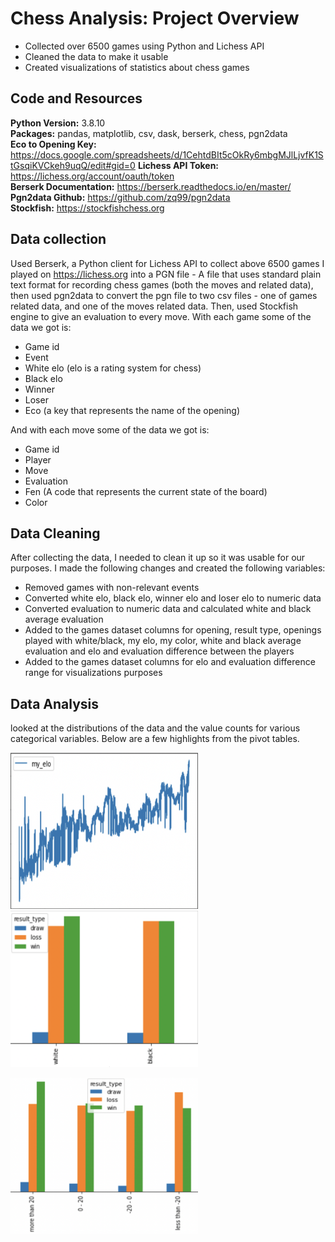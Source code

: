 # Chess Analysis: Project Overview

* Collected over 6500 games using Python and Lichess API
* Cleaned the data to make it usable
* Created visualizations of statistics about chess games

## Code and Resources

**Python Version:** 3.8.10             
**Packages:** pandas, matplotlib, csv, dask, berserk, chess, pgn2data              
**Eco to Opening Key:** https://docs.google.com/spreadsheets/d/1CehtdBIt5cOkRy6mbgMJlLjvfK1StGsqiKVCkeh9uqQ/edit#gid=0
**Lichess API Token:** https://lichess.org/account/oauth/token                 
**Berserk Documentation:** https://berserk.readthedocs.io/en/master/               
**Pgn2data Github:** https://github.com/zq99/pgn2data                 
**Stockfish:** https://stockfishchess.org

## Data collection

Used Berserk, a Python client for Lichess API to collect above 6500 games I played on https://lichess.org into a PGN file - A file that uses standard plain text format for recording chess games (both the moves and related data), then used pgn2data to convert the pgn file to two csv files - one of games related data, and one of the moves related data. Then, used Stockfish engine to give an evaluation to every move. With each game some of the data we got is:

* Game id
* Event 
* White elo (elo is a rating system for chess)
* Black elo
* Winner
* Loser
* Eco (a key that represents the name of the opening)

And with each move some of the data we got is:

* Game id
* Player
* Move
* Evaluation
* Fen (A code that represents the current state of the board)
* Color

## Data Cleaning

After collecting the data, I needed to clean it up so it was usable for our purposes. I made the following changes and created the following variables:

* Removed games with non-relevant events
* Converted white elo, black elo, winner elo and loser elo to numeric data
* Converted evaluation to numeric data and calculated white and black average evaluation
* Added to the games dataset columns for opening, result type, openings played with white/black, my elo, my color, white and black average evaluation and elo and evaluation difference between the players
* Added to the games dataset columns for elo and evaluation difference range for visualizations purposes

## Data Analysis

 looked at the distributions of the data and the value counts for various categorical variables. Below are a few highlights from the pivot tables.

<img src="https://github.com/Konadav/chess_analysis/blob/main/Elo_by_time.png" width="300" height="250">            <img src="https://github.com/Konadav/chess_analysis/blob/main/Winrate_by_color.png" width="300" height="250">

<img src="https://github.com/Konadav/chess_analysis/blob/main/Winrate_by_elo_difference.png" width="300" height="250">
















